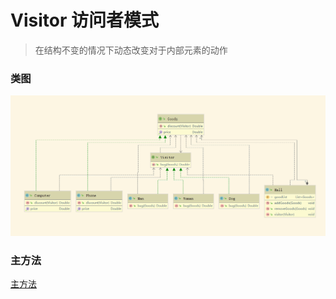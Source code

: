 # Visitor 访问者模式
> 在结构不变的情况下动态改变对于内部元素的动作

### 类图
![类图](visitor.png)

### 主方法
[主方法](./code/Main.java)